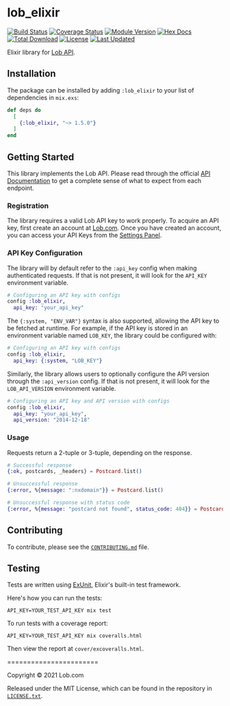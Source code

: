 # lob_elixir

[![Build Status](https://travis-ci.org/lob/lob-elixir.svg?branch=master)](https://travis-ci.org/lob/lob-elixir)
[![Coverage Status](https://coveralls.io/repos/github/lob/lob-elixir/badge.svg?branch=master)](https://coveralls.io/github/lob/lob-elixir?branch=master)
[![Module Version](https://img.shields.io/hexpm/v/lob_elixir.svg)](https://hex.pm/packages/lob_elixir)
[![Hex Docs](https://img.shields.io/badge/hex-docs-lightgreen.svg)](https://hexdocs.pm/lob_elixir/)
[![Total Download](https://img.shields.io/hexpm/dt/lob_elixir.svg)](https://hex.pm/packages/lob_elixir)
[![License](https://img.shields.io/hexpm/l/lob_elixir.svg)](https://github.com/lob/lob_elixir/blob/master/LICENSE)
[![Last Updated](https://img.shields.io/github/last-commit/lob/lob-elixir.svg)](https://github.com/lob/lob-elixir/commits/master)

Elixir library for [Lob API](https://lob.com/).

## Installation

The package can be installed by adding `:lob_elixir` to your list of dependencies in `mix.exs`:

```elixir
def deps do
  [
    {:lob_elixir, "~> 1.5.0"}
  ]
end
```

## Getting Started

This library implements the Lob API. Please read through the official [API Documentation](https://docs.lob.com/) to get a complete sense of what to expect from each endpoint.

### Registration

The library requires a valid Lob API key to work properly. To acquire an API key, first create an account at [Lob.com](https://dashboard.lob.com/#/register). Once you have created an account, you can access your API Keys from the [Settings Panel](https://dashboard.lob.com/#/settings).

### API Key Configuration
 The library will by default refer to the `:api_key` config when making authenticated requests. If that is not present, it will look for the `API_KEY` environment variable.

```elixir
# Configuring an API key with configs
config :lob_elixir,
  api_key: "your_api_key"
```

The `{:system, "ENV_VAR"}` syntax is also supported, allowing the API key to be fetched at runtime. For example, if the API key is stored in an environment variable named `LOB_KEY`, the library could be configured with:

```elixir
# Configuring an API key with configs
config :lob_elixir,
  api_key: {:system, "LOB_KEY"}
```

Similarly, the library allows users to optionally configure the API version through the `:api_version` config. If that is not present, it will look for the `LOB_API_VERSION` environment variable.

```elixir
# Configuring an API key and API version with configs
config :lob_elixir,
  api_key: "your_api_key",
  api_version: "2014-12-18"
```

### Usage

Requests return a 2-tuple or 3-tuple, depending on the response.

```elixir
# Successful response
{:ok, postcards, _headers} = Postcard.list()

# Unsuccessful response
{:error, %{message: ":nxdomain"}} = Postcard.list()

# Unsuccessful response with status code
{:error, %{message: "postcard not found", status_code: 404}} = Postcard.retrieve('nonexistent_resource')
```

## Contributing

To contribute, please see the [`CONTRIBUTING.md`](CONTRIBUTING.md) file.

## Testing

Tests are written using [ExUnit](https://hexdocs.pm/ex_unit/ExUnit.html), Elixir's built-in test framework.

Here's how you can run the tests:

    API_KEY=YOUR_TEST_API_KEY mix test

To run tests with a coverage report:

    API_KEY=YOUR_TEST_API_KEY mix coveralls.html

Then view the report at `cover/excoveralls.html`.

=======================

Copyright &copy; 2021 Lob.com

Released under the MIT License, which can be found in the repository in [`LICENSE.txt`](LICENSE.txt).
